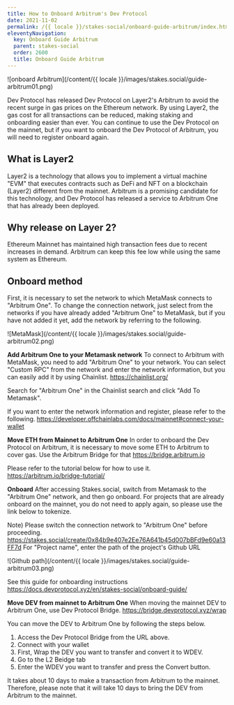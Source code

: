```yaml
---
title: How to Onboard Arbitrum's Dev Protocol
date: 2021-11-02
permalink: /{{ locale }}/stakes-social/onboard-guide-arbitrum/index.html
eleventyNavigation:
  key: Onboard Guide Arbitrum
  parent: stakes-social
  order: 2600
  title: Onboard Guide Arbitrum
---
```


![onboard Arbitrum](/content/{{ locale }}/images/stakes.social/guide-arbitrum01.png)

Dev Protocol has released Dev Protocol on Layer2's Arbitrum to avoid the recent surge in gas prices on the Ethereum network. By using Layer2, the gas cost for all transactions can be reduced, making staking and onboarding easier than ever.
You can continue to use the Dev Protocol on the mainnet, but if you want to onboard the Dev Protocol of Arbitrum, you will need to register onboard again.

## What is Layer2

Layer2 is a technology that allows you to implement a virtual machine "EVM" that executes contracts such as DeFi and NFT on a blockchain (Layer2) different from the mainnet. Arbitrum is a promising candidate for this technology, and Dev Protocol has released a service to Arbitrum One that has already been deployed.

## Why release on Layer 2?

Ethereum Mainnet has maintained high transaction fees due to recent increases in demand. Arbitrum can keep this fee low while using the same system as Ethereum.

## Onboard method

First, it is necessary to set the network to which MetaMask connects to "Arbitrum One". To change the connection network, just select from the networks if you have already added "Arbitrum One" to MetaMask, but if you have not added it yet, add the network by referring to the following.

![MetaMask](/content/{{ locale }}/images/stakes.social/guide-arbitrum02.png)

**Add Arbitrum One to your Metamask network**
To connect to Arbitrum with MetaMask, you need to add "Arbitrum One" to your network. You can select "Custom RPC" from the network and enter the network information, but you can easily add it by using Chainlist.
https://chainlist.org/

Search for "Arbitrum One" in the Chainlist search and click "Add To Metamask".

If you want to enter the network information and register, please refer to the following.
https://developer.offchainlabs.com/docs/mainnet#connect-your-wallet

**Move ETH from Mainnet to Arbitrum One**
In order to onboard the Dev Protocol on Arbitrum, it is necessary to move some ETH to Arbitrum to cover gas. Use the Arbitrum Bridge for that
https://bridge.arbitrum.io

Please refer to the tutorial below for how to use it.
https://arbitrum.io/bridge-tutorial/

**Onboard**
After accessing Stakes.social, switch from Metamask to the "Arbitrum One" network, and then go onboard.
For projects that are already onboard on the mainnet, you do not need to apply again, so please use the link below to tokenize.

Note) Please switch the connection network to "Arbitrum One" before proceeding.
https://stakes.social/create/0x84b9e407e2Ee76A641b45d007bBFd9e60a13FF7d
For "Project name", enter the path of the project's Github URL

![Github path](/content/{{ locale }}/images/stakes.social/guide-arbitrum03.png)

See this guide for onboarding instructions
https://docs.devprotocol.xyz/en/stakes-social/onboard-guide/

**Move DEV from mainnet to Arbitrum One**
When moving the mainnet DEV to Arbitrum One, use Dev Protocol Bridge.
https://bridge.devprotocol.xyz/wrap

You can move the DEV to Arbitrum One by following the steps below.

1. Access the Dev Protocol Bridge from the URL above.
2. Connect with your wallet
3. First, Wrap the DEV you want to transfer and convert it to WDEV.
4. Go to the L2 Beidge tab
5. Enter the WDEV you want to transfer and press the Convert button.

It takes about 10 days to make a transaction from Arbitrum to the mainnet. Therefore, please note that it will take 10 days to bring the DEV from Arbitrum to the mainnet.
